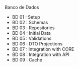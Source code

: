 Banco de Dados

 * BD 01 : Setup
 * BD 02 : Schemas
 * BD 03 : Repositories
 * BD 04 : Initial Data
 * BD 05 : Validations
 * BD 06 : DTO Projections
 * BD 07 : Integration with CORE
 * BD 08 : Integration with API
 * BD 09 : Cache
